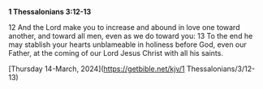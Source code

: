 **1 Thessalonians 3:12-13**

12 And the Lord make you to increase and abound in love one toward another, and toward all men, even as we do toward you: 13 To the end he may stablish your hearts unblameable in holiness before God, even our Father, at the coming of our Lord Jesus Christ with all his saints. 

[Thursday 14-March, 2024](https://getbible.net/kjv/1 Thessalonians/3/12-13)
